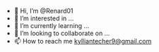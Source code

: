 - 👋 Hi, I’m @Renard01
- 👀 I’m interested in ...
- 🌱 I’m currently learning ...
- 💞️ I’m looking to collaborate on ...
- 📫 How to reach me  kylliantecher9@gmail.com
